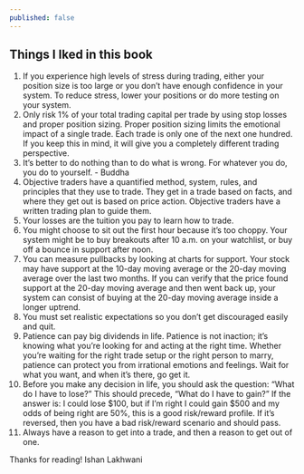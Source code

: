```yaml
---
published: false
---
```

## Things I lked in this book

1. If you experience high levels of stress during trading, either your position size is too large or you don’t have enough confidence in your system. To reduce stress, lower your positions or do more testing on your system.
2. Only risk 1% of your total trading capital per trade by using stop losses and proper position sizing. Proper position sizing limits the emotional impact of a single trade. Each trade is only one of the next one hundred. If you keep this in mind, it will give you a completely different trading perspective.
3. It’s better to do nothing than to do what is wrong. For whatever you do, you do to yourself. - Buddha
4. Objective traders have a quantified method, system, rules, and principles that they use to trade. They get in a trade based on facts, and where they get out is based on price action. Objective traders have a written trading plan to guide them. 
5. Your losses are the tuition you pay to learn how to trade.
6. You might choose to sit out the first hour because it’s too choppy. Your system might be to buy breakouts after 10 a.m. on your watchlist, or buy off a bounce in support after noon. 
7. You can measure pullbacks by looking at charts for support. Your stock may have support at the 10-day moving average or the 20-day moving average over the last two months. If you can verify that the price found support at the 20-day moving average and then went back up, your system can consist of buying at the 20-day moving average inside a longer uptrend.
8. You must set realistic expectations so you don’t get discouraged easily and quit. 
9. Patience can pay big dividends in life. Patience is not inaction; it’s knowing what you’re looking for and acting at the right time. Whether you’re waiting for the right trade setup or the right person to marry, patience can protect you from irrational emotions and feelings. Wait for what you want, and when it’s there, go get it.
10. Before you make any decision in life, you should ask the question: “What do I have to lose?” This should precede, “What do I have to gain?” If the answer is: I could lose $100, but if I’m right I could gain $500 and my odds of being right are 50%, this is a good risk/reward profile. If it’s reversed, then you have a bad risk/reward scenario and should pass.
11. Always have a reason to get into a trade, and then a reason to get out of one.

Thanks for reading!
Ishan Lakhwani



